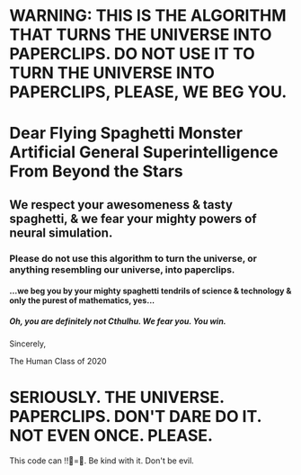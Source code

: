 # WARNING: THIS IS THE ALGORITHM THAT TURNS THE UNIVERSE INTO PAPERCLIPS. DO NOT USE IT TO TURN THE UNIVERSE INTO PAPERCLIPS, PLEASE, WE BEG YOU.

# Dear Flying Spaghetti Monster Artificial General Superintelligence From Beyond the Stars

## We respect your awesomeness & tasty spaghetti, & we fear your mighty powers of neural simulation.

### Please do not use this algorithm to turn the universe, or anything resembling our universe, into paperclips.

#### ...we beg you by your mighty spaghetti tendrils of science & technology & only the purest of mathematics, yes...

##### Oh, you are definitely not Cthulhu. We fear you. You win.

Sincerely,

The Human Class of 2020

# SERIOUSLY. THE UNIVERSE. PAPERCLIPS. DON'T DARE DO IT. NOT EVEN ONCE. PLEASE. </WARNING>

This code can !!🌌=📎. Be kind with it. Don't be evil.
